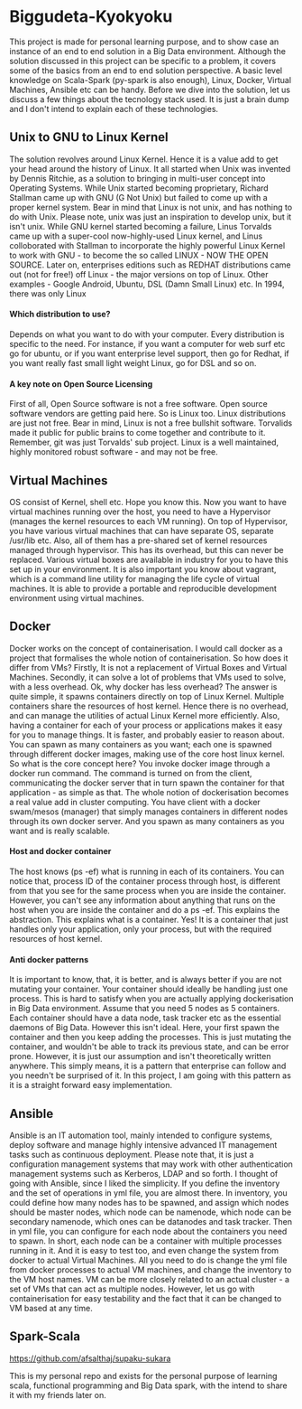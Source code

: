 # Biggudeta-Kyokyoku

This project is made for personal learning purpose, and to show case an instance of an end to end solution in a Big Data environment. Although the solution discussed in this project can be specific to a problem, it covers some of the basics from an end to end solution perspective. A basic level knowledge on Scala-Spark (py-spark is also enough), Linux, Docker, Virtual Machines, Ansible etc can be handy. Before we dive into the solution, let us discuss a few things about the tecnology stack used. It is just a brain dump and I don't intend to explain each of these technologies.

## Unix to GNU to Linux Kernel
The solution revolves around Linux Kernel. Hence it is a value add to get your head around the history of Linux. It all started when Unix was invented by Dennis Ritchie, as a solution to bringing in multi-user concept into Operating Systems. While Unix started becoming proprietary, Richard Stallman came up with GNU (G Not Unix) but failed to come up with a proper kernel system. Bear in mind that Linux is not unix, and has nothing to do with Unix. Please note, unix was just an inspiration to develop unix, but it isn't unix. While GNU kernel started becoming a failure, Linus Torvalds came up with a super-cool now-highly-used Linux kernel, and Linus colloborated with Stallman to incorporate the highly powerful Linux Kernel to work with GNU - to become the so called LINUX - NOW THE OPEN SOURCE. Later on, enterprises editions such as REDHAT distributions came out (not for free!) off Linux - the major versions on top of Linux. Other examples - Google Android, Ubuntu, DSL (Damn Small Linux) etc. In 1994, there was only Linux


#### Which distribution to use?
Depends on what you want to do with your computer. Every distribution is specific to the need. For instance, if you want a computer for web surf etc go for ubuntu, or if you want enterprise level support, then go for Redhat, if you want really fast small light weight Linux, go for DSL and so on.

#### A key note on Open Source Licensing
First of all, Open Source software is not a free software. Open source software vendors are getting paid here. So is Linux too. Linux distributions are just not free. Bear in mind, Linux is not a free bullshit software. Torvalids made it public for public brains to come together and contribute to it. Remember, git was just Torvalds' sub project. Linux is a well maintained, highly monitored robust software - and may not be free.

## Virtual Machines
OS consist of Kernel, shell etc. Hope you know this. Now you want to have virtual machines running over the host, you need to have a Hypervisor (manages the kernel resources to each VM running). On top of Hypervisor, you have various virtual machines that can have separate OS, separate /usr/lib etc. Also, all of them has a pre-shared set of kernel resources managed through hypervisor. This has its overhead, but this can never be replaced. Various virtual boxes are available in industry for you to have this set up in your environment. It is also important you know about vagrant, which is a command line utility for managing the life cycle of virtual machines. It is able to provide a portable and reproducible development environment using virtual machines.

## Docker

Docker works on the concept of containerisation. I would call docker as a project that formalises the whole notion of containerisation. So how does it differ from VMs? Firstly, It is not a replacement of Virtual Boxes and Virtual Machines. Secondly, it can solve a lot of problems that VMs used to solve, with a less overhead. Ok, why docker has less overhead? The answer is quite simple, it spawns containers directly on top of Linux Kernel. Multiple containers share the resources of host kernel. Hence there is no overhead, and can manage the utilities of actual Linux Kernel more efficiently. Also, having a container for each of your process or applications makes it easy for you to manage things. It is faster, and probably easier to reason about. You can spawn as many containers as you want; each one is spawned through different docker images, making use of the core host linux kernel. So what is the core concept here? You invoke docker image through a docker run command. The command is turned on from the client, communicating the docker server that in turn spawn the container for that application - as simple as that. The whole notion of dockerisation becomes a real value add in cluster computing. You have client with a docker swam/mesos (manager) that simply manages containers in different nodes through its own docker server. And you spawn as many containers as you want and is really scalable.

#### Host and docker container
The host knows (ps -ef) what is running in each of its containers. You can notice that, process ID of the container process through host, is different from that you see for the same process when you are inside the container. However, you can't see any information about anything that runs on the host when you are inside the container and do a ps -ef. This explains the abstraction. This explains what is a container. Yes! It is a container that just handles only your application, only your process, but with the required resources of host kernel.

#### Anti docker patterns
It is important to know, that, it is better, and is always better if you are not mutating your container. Your container should ideally be handling just one process. This is hard to satisfy when you are actually applying dockerisation in Big Data environment. Assume that you need 5 nodes as 5 containers. Each container should have a data node, task tracker etc as the essential daemons of Big Data. However this isn't ideal. Here, your first spawn the container and then you keep adding the processes. This is just mutating the container, and wouldn't be able to track its previous state, and can be error prone. However, it is just our assumption and isn't theoretically written anywhere. This simply means, it is a pattern that enterprise can follow and you needn't be surprised of it. In this project, I am going with this pattern as it is a straight forward easy implementation.


## Ansible
Ansible is an IT automation tool, mainly intended to configure systems, deploy software and manage highly intensive advanced IT management tasks such as continuous deployment. Please note that, it is just a configuration management systems that may work with other authentication management systems such as Kerberos, LDAP and so forth. I thought of going with Ansible, since I liked the simplicity. If you define the inventory and the set of operations in yml file, you are almost there.
In inventory, you could define how many nodes has to be spawned, and assign which nodes should be master nodes, which node can be namenode, which node can be secondary namenode, which ones can be datanodes and task tracker. Then in yml file, you can configure for each node about the containers you need to spawn. In short, each node can be a container with multiple processes running in it. And it is easy to test too, and even change the system from docker to actual Virtual Machines. All you need to do is change the yml file from docker processes to actual VM machines, and change the inventory to the VM host names. VM can be more closely related to an actual cluster - a set of VMs that can act as multiple nodes. However, let us go with containerisation for easy testability and the fact that it can be changed to VM based at any time.

## Spark-Scala
https://github.com/afsalthaj/supaku-sukara

This is my personal repo and exists for the personal purpose of learning scala, functional programming and Big Data spark, with the intend to share it with my friends later on.

